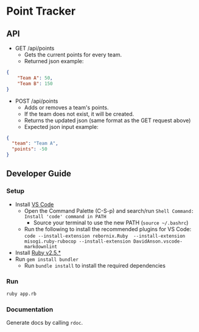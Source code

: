 # Point Tracker

## API

- GET /api/points
  - Gets the current points for every team.
  - Returned json example:

```json
{
    "Team A": 50,
    "Team B": 150
}
```

- POST /api/points
  - Adds or removes a team's points.
  - If the team does not exist, it will be created.
  - Returns the updated json (same format as the GET request above)
  - Expected json input example:

```json
{
  "team": "Team A",
  "points": -50
}
```

## Developer Guide

### Setup

- Install [VS Code](https://code.visualstudio.com/Download)
  - Open the Command Palette (C-S-p) and search/run `Shell Command: Install 'code' command in PATH`
    - Source your terminal to use the new PATH (`source ~/.bashrc`)
  - Run the following to install the recommended plugins for VS Code:
  `code --install-extension rebornix.Ruby  --install-extension misogi.ruby-rubocop --install-extension DavidAnson.vscode-markdownlint`
- Install [Ruby v2.5.*](https://www.ruby-lang.org/en/downloads/)
- Run `gem install bundler`
  - Run `bundle install` to install the required dependencies

### Run

```bash
ruby app.rb
```

### Documentation

Generate docs by calling `rdoc`.
